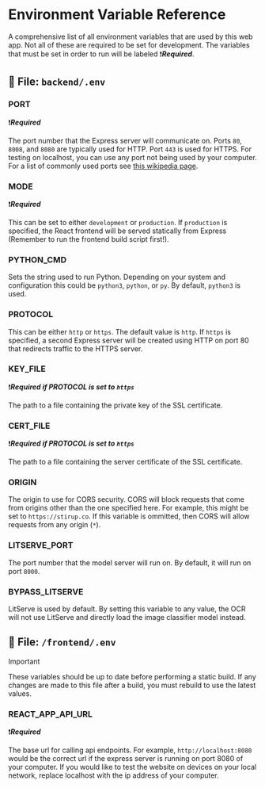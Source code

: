 # Environment Variable Reference

A comprehensive list of all environment variables that are used by this web app.
Not all of these are required to be set for development. The variables that must be set
in order to run will be labeled :exclamation:***Required***.

## :page_facing_up: File: `backend/.env`

### PORT

:exclamation:***Required***

The port number that the Express server will communicate on.
Ports `80`, `8008`, and `8080` are typically used for HTTP. Port `443` is used for HTTPS.
For testing on localhost, you can use any port not being used by your computer.
For a list of commonly used ports see
[this wikipedia page](https://en.wikipedia.org/wiki/List_of_TCP_and_UDP_port_numbers).

### MODE

:exclamation:***Required***

This can be set to either `development` or `production`.
If `production` is specified, the React frontend will be
served statically from Express (Remember to run the frontend build script first!).

### PYTHON_CMD

Sets the string used to run Python. Depending on your system and configuration this could be
`python3`, `python`, or `py`. By default, `python3` is used.

### PROTOCOL

This can be either `http` or `https`. The default value is `http`. If `https` is specified,
a second Express server will be created using HTTP on port 80 that redirects traffic to the HTTPS
server.

### KEY_FILE

:exclamation:***Required if PROTOCOL is set to `https`***

The path to a file containing the private key of the SSL certificate.

### CERT_FILE

:exclamation:***Required if PROTOCOL is set to `https`***

The path to a file containing the server certificate of the SSL certificate.

### ORIGIN

The origin to use for CORS security. CORS will block requests that come from origins other
than the one specified here. For example, this might be set to `https://stirup.co`.
If this variable is ommitted, then CORS will allow requests from any origin (`*`).

### LITSERVE_PORT

The port number that the model server will run on. By default, it will run on
port `8000`.

### BYPASS_LITSERVE

LitServe is used by default. By setting this variable to any value, the OCR
will not use LitServe and directly load the image classifier model instead.

## :page_facing_up: File: `/frontend/.env`

> [!IMPORTANT]
> These variables should be up to date before performing a static build.
> If any changes are made to this file after a build, you must rebuild to use the
> latest values.

### REACT_APP_API_URL

:exclamation:***Required***

The base url for calling api endpoints. For example, `http://localhost:8080` would be
the correct url if the express server is running on port 8080 of your computer. If you would
like to test the website on devices on your local network, replace localhost with the ip address
of your computer.

